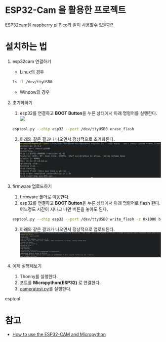 # ESP32-Cam 을 활용한 프로젝트  
ESP32cam을 raspberry pi Pico와 같이 사용할수 있을까?

# 설치하는 법 
1. esp32cam 연결하기  
    - Linux의 경우   
    ```bash
    ls -l /dev/ttyUSB0
    ```

    - Window의 경우   
    
2. 초기화하기  
    1. esp32를 연결하고 **BOOT Button**을 누른 상태에서 아래 명령어를 실행한다.     
    <img src="https://lastminuteengineers.com/wp-content/uploads/iot/ESP32-CAM-MB-Programmer-Hardware-Overview.jpg"></img>
    ```bash
    esptool.py --chip esp32 --port /dev/ttyUSB0 erase_flash
    ```
    2. 아래와 같은 결과나 나오면서 정상적으로 초기화된다. 
    ![message](/img/message.png)
3. firmware 업로드하기  
    1. firmware 폴더로 이동한다. 
    2. esp32를 연결하고 **BOOT Button**을 누른 상태에서 아래 명령어로 flash 한다. 어느정도 시간이 지나고 나면 버튼을 놓아도 된다.  
    ```bash
    esptool.py --chip esp32 --port /dev/ttyUSB0 write_flash -z 0x1000 build-ESP32_CAM/firmware.bin
    ```
    3. 아래와 같은 결과가 나오면서 정상적으로 업로드된다.
    ![img](/img/message_2.png)
4. 예제 실행해보기  
    1. Thonny를 실행한다.
    2. 포트를 **Micropython(ESP32)** 로 연결한다. 
    3. [cameratest.py](/cameratest.py)를 실행한다. 



    

esptool



# 참고 
- [How to use the ESP32-CAM and Micropython](https://youtu.be/TDgM8eMTpIw?si=HP6gWAHNA701UzDd) 

